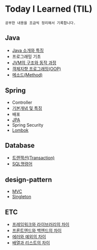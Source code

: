 # Today I Learned (TIL)

    공부한 내용을 조금씩 정리해서 기록합니다.

## Java

- [Java 소개와 특징](https://github.com/ASPILGI/TIL/blob/main/JAVA/concept.md)
- 프로그래밍 기초 
- [JVM의 구조와 동작 과정](https://github.com/ASPILGI/TIL/blob/main/JAVA/JVM.md)
- [객체지향 프로그래밍(OOP)](https://github.com/ASPILGI/TIL/blob/main/JAVA/oop.md)
- [메소드(Method)](https://github.com/ASPILGI/TIL/blob/main/JAVA/Method.md)

## Spring

- Controller
- [기본개념 및 특징](https://github.com/ASPILGI/TIL/blob/main/Spring/Spring.md)
- 배포 
- [JPA](https://github.com/ASPILGI/TIL/blob/main/Spring/JPA.md)
- Spring Security 
- [Lombok](https://github.com/ASPILGI/TIL/blob/main/Spring/lombok.md)

## Database

- [트랜잭션(Transaction)](https://github.com/ASPILGI/TIL/blob/main/Database/Transaction.md)
- [SQL명령어](https://github.com/ASPILGI/TIL/blob/main/Database/SQL.md)

## design-pattern

- [MVC](https://github.com/ASPILGI/TIL/blob/main/design-pattern/mvc.md)
- [Singleton](https://github.com/ASPILGI/TIL/blob/main/design-pattern/Singleton.md)

## ETC

- [프레임워크와 라이브러리의 차이](https://github.com/ASPILGI/TIL/blob/main/ETC/Framework%20vs%20Library.md)
- [프론트엔드와 백엔드의 차이](https://github.com/ASPILGI/TIL/blob/main/ETC/Front-end%20vs%20Back-end.md)
- [에러와 예외의 차이](https://github.com/ASPILGI/TIL/blob/main/ETC/Error%20vs%20Exception.md)
- [배열과 리스트의 차이](https://github.com/ASPILGI/TIL/blob/main/ETC/Arrary%20vs%20List.md)
